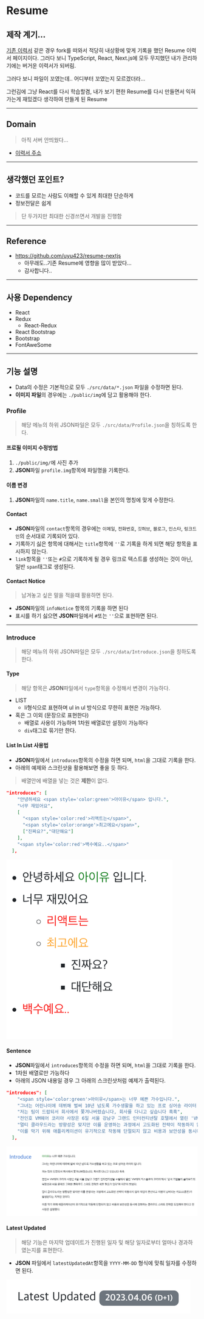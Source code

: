 # Resume

## 제작 계기...

[기존 이력서](https://github.com/donsonioc2010/resume2) 같은 경우 fork를 떠와서 적당히 내상황에 맞게 기록을 했던 Resume 이력서 페이지이다.
그러다 보니 TypeScript, React, Next.js에 모두 무지했던 내가 관리하기에는 버거운 이력서가 되버림.

그러다 보니 파일이 꼬였는데.. 어디부터 꼬였는지 모르겠더라...

그런김에 그냥 React를 다시 학습할겸, 내가 보기 편한 Resume를 다시 만들면서 익혀가는게 재밌겠다 생각하여 만들게 된 Resume

---

## Domain

> 아직 서버 안띄웠다...

- [이력서 주소](https://resume.jong1.com)

---

## 생각했던 포인트?

- 코드를 모르는 사람도 이해할 수 있게 최대한 단순하게
- 정보전달은 쉽게

> 단 두가지만 최대한 신경쓰면서 개발을 진행함

---

## Reference

- https://github.com/uyu423/resume-nextjs
  - 아무래도..기존 Resume에 영향을 많이 받았다...
  - 감사합니다..

---

## 사용 Dependency

- React
- Redux
  - React-Redux
- React Bootstrap
- Bootstrap
- FontAweSome

---

## 기능 설명

- Data의 수정은 기본적으로 모두 `./src/data/*.json` 파일을 수정하면 된다.
- **이미지 파일**의 경우에는 `./public/img`에 담고 활용해야 한다.

### Profile

> 해당 메뉴의 하위 JSON파일은 모두 `./src/data/Profile.json`을 칭하도록 한다.

#### 프로필 이미지 수정방법

1. `./public/img/`에 사진 추가
2. **JSON**파일 `profile.img`항목에 파일명을 기록한다.

#### 이름 변경

1. **JSON**파일의 `name.title`, `name.small`을 본인의 명칭에 맞게 수정한다.

#### Contact

- **JSON**파일의 `contact`항목의 경우에는 `이메일`, `전화번호`, `깃허브`, `블로그`, `인스타`, `링크드인`의 순서대로 기록되어 있다.
- 기록하기 싫은 항목에 대해서는 `title`항목에 `''`로 기록을 하게 되면 해당 항목을 표시하지 않는다.
- `link`항목을 `''`또는 `#`으로 기록하게 될 경우 링크로 텍스트를 생성하는 것이 아닌, 일반 `span`태그로 생성된다.

#### Contact Notice

> 남겨놓고 싶은 말을 적을떄 활용하면 된다.

- **JSON**파일의 `infoNotice` 항목의 기록을 하면 된다
- 표시를 하기 싫으면 **JSON**파일에서 `#`또는 `''`으로 표현하면 된다.

---

### Introduce

> 해당 메뉴의 하위 JSON파일은 모두 `./src/data/Introduce.json`을 칭하도록 한다.

#### Type

> 해당 항목은 **JSON**파일에서 `type`항목을 수정해서 변경이 가능하다.

- LIST
  - li형식으로 표현하며 ul in ul 방식으로 무한히 표현은 가능하다.
- 혹은 그 이외 (문장으로 표현한다)
  - 배열로 사용이 가능하며 1차원 배열로만 설정이 가능하다
  - `div`태그로 묶기만 한다.

#### List In List 사용법

- **JSON**파일에서 `introduces`항목의 수정을 하면 되며, `html`을 그대로 기록을 한다.
- 아래의 예제와 스크린샷을 활용해보면 좋을 듯 하다.

> 배열안에 배열을 넣는 것은 **제한**이 없다.

```JSON
"introduces": [
    "안녕하세요 <span style='color:green'>아이유</span> 입니다.",
    "너무 재밌어요",
    [
      "<span style='color:red'>리액트는</span>",
      "<span style='color:orange'>최고에요</span>",
      ["진짜요?","대단해요"]
    ],
    "<span style='color:red'>백수예요..</span>"
  ],
```

![샘플예제](./readme-docs/type-list-introduce.png)

#### Sentence

- **JSON**파일에서 `introduces`항목의 수정을 하면 되며, `html`을 그대로 기록을 한다.
- 1차원 배열로만 가능하다
- 아래의 JSON 내용일 경우 그 아래의 스크린샷처럼 예제가 출력된다.

```JSON
"introduces": [
    "<span style='color:green'>아이유</span>는 너무 예쁜 가수입니다.",
    "그녀는 어린나이에 데뷔해 벌써 10년 넘도록 가수생활을 하고 있는 프로 싱어송 라이터 입니다.",
    "저는 팀이 드랍되서 회사에서 쫓겨나버렸습니다, 회사를 다니고 싶습니다 흑흑",
    "전인호 VM웨어 코리아 사장은 6일 서울 강남구 그랜드 인터컨티넨탈 호텔에서 열린 'VM웨어 익스플로어 코리아'에서 \"한국 기업들이 클라우드의 복잡성과 비용 문제를 고려한 클라우드 스마트 전략을 세울 필요가 있다\"며 이같이 밝혔다.",
    "멀티 클라우드라는 방향성은 맞지만 이를 운영하는 과정에서 고도화된 전략이 작동하지 않아 작업이 분산되고 자원이 낭비되는 카오스(혼돈)가 발생한다는 지적인 것이다.",
    "이를 막기 위해 애플리케이션이 유기적으로 작동해 단절되지 않고 비용과 보안성을 동시에 강화하는 클라우드 스마트 전략을 도입해야 한다고 전 사장은 설명했다."
  ],
```

![샘플예제](./readme-docs/type-sentence-introduce.png)

#### Latest Updated

> 해당 기능은 마지막 업데이트가 진행된 일자 및 해당 일자로부터 얼마나 경과하였는지를 표현한다.

- **JSON** 파일에서 `latestUpdatedAt`항목을 `YYYY-MM-DD` 형식에 맞춰 일자를 수정하면 된다.

![출력모습](./readme-docs/latest-updated.png)
